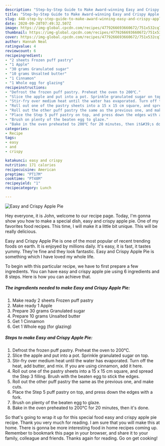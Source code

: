 ```yaml
---
description: "Step-by-Step Guide to Make Award-winning Easy and Crispy Apple Pie"
title: "Step-by-Step Guide to Make Award-winning Easy and Crispy Apple Pie"
slug: 448-step-by-step-guide-to-make-award-winning-easy-and-crispy-apple-pie
date: 2020-09-28T07:49:32.507Z
image: https://img-global.cpcdn.com/recipes/4779266693660672/751x532cq70/easy-and-crispy-apple-pie-recipe-main-photo.jpg
thumbnail: https://img-global.cpcdn.com/recipes/4779266693660672/751x532cq70/easy-and-crispy-apple-pie-recipe-main-photo.jpg
cover: https://img-global.cpcdn.com/recipes/4779266693660672/751x532cq70/easy-and-crispy-apple-pie-recipe-main-photo.jpg
author: Hannah Neal
ratingvalue: 4
reviewcount: 6
recipeingredient:
- "2 sheets Frozen puff pastry"
- "1 Apple"
- "30 grams Granulated sugar"
- "10 grams Unsalted butter"
- "1 Cinnamon"
- "1 Whole egg for glazing"
recipeinstructions:
- "Defrost the frozen puff pastry. Preheat the oven to 200℃."
- "Slice the apple and put into a pot. Sprinkle granulated sugar on top."
- "Stir-fry over medium heat until the water has evaporated. Turn off the heat, add butter, and mix. If you are using cinnamon, add it here."
- "Roll out one of the pastry sheets into a 15 x 15 cm square, and spread the Step 3 filling. Brush with the beaten egg to stick the edges."
- "Roll out the other puff pastry the same as the previous one, and make cuts."
- "Place the Step 5 puff pastry on top, and press down the edges with a fork."
- "Brush on plenty of the beaten egg to glaze."
- "Bake in the oven preheated to 200℃ for 20 minutes, then it&#39;s done."
categories:
- Recipe
tags:
- easy
- and
- crispy

katakunci: easy and crispy 
nutrition: 171 calories
recipecuisine: American
preptime: "PT17M"
cooktime: "PT48M"
recipeyield: "1"
recipecategory: Lunch

---
```



![Easy and Crispy Apple Pie](https://img-global.cpcdn.com/recipes/4779266693660672/751x532cq70/easy-and-crispy-apple-pie-recipe-main-photo.jpg)

Hey everyone, it is John, welcome to our recipe page. Today, I'm gonna show you how to make a special dish, easy and crispy apple pie. One of my favorites food recipes. This time, I will make it a little bit unique. This will be really delicious.

Easy and Crispy Apple Pie is one of the most popular of recent trending foods on earth. It is enjoyed by millions daily. It's easy, it is fast, it tastes yummy. They're fine and they look fantastic. Easy and Crispy Apple Pie is something which I have loved my whole life.




To begin with this particular recipe, we have to first prepare a few ingredients. You can have easy and crispy apple pie using 6 ingredients and 8 steps. Here is how you can achieve that.

##### The ingredients needed to make Easy and Crispy Apple Pie:

1. Make ready 2 sheets Frozen puff pastry
1. Make ready 1 Apple
1. Prepare 30 grams Granulated sugar
1. Prepare 10 grams Unsalted butter
1. Get 1 Cinnamon
1. Get 1 Whole egg (for glazing)




##### Steps to make Easy and Crispy Apple Pie:

1. Defrost the frozen puff pastry. Preheat the oven to 200℃.
1. Slice the apple and put into a pot. Sprinkle granulated sugar on top.
1. Stir-fry over medium heat until the water has evaporated. Turn off the heat, add butter, and mix. If you are using cinnamon, add it here.
1. Roll out one of the pastry sheets into a 15 x 15 cm square, and spread the Step 3 filling. Brush with the beaten egg to stick the edges.
1. Roll out the other puff pastry the same as the previous one, and make cuts.
1. Place the Step 5 puff pastry on top, and press down the edges with a fork.
1. Brush on plenty of the beaten egg to glaze.
1. Bake in the oven preheated to 200℃ for 20 minutes, then it&#39;s done.




So that's going to wrap it up for this special food easy and crispy apple pie recipe. Thank you very much for reading. I am sure that you will make this at home. There is gonna be more interesting food in home recipes coming up. Remember to bookmark this page in your browser, and share it to your family, colleague and friends. Thanks again for reading. Go on get cooking!
